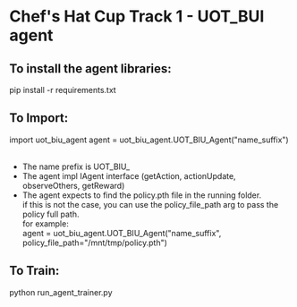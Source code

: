 # Chef's Hat Cup Track 1 - UOT_BUI agent 

## To install the agent libraries:
pip install -r requirements.txt

## To Import:
import uot_biu_agent
agent = uot_biu_agent.UOT_BIU_Agent("name_suffix")   
<br>
* The name prefix is UOT_BIU_
* The agent impl IAgent interface (getAction, actionUpdate, observeOthers, getReward)
* The agent expects to find the policy.pth file in the running folder. <br>
  if this is not the case, you can use the policy_file_path arg to pass the policy full path.<br>
  for example:<br>
  agent = uot_biu_agent.UOT_BIU_Agent("name_suffix", policy_file_path="/mnt/tmp/policy.pth")<br>
## To Train:
python run_agent_trainer.py

